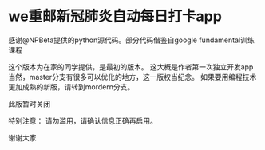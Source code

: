 # we重邮新冠肺炎自动每日打卡app
感谢@NPBeta提供的python源代码。部分代码借鉴自google fundamental训练课程

这个版本为在家的同学提供，是最初的版本。
这大概是作者第一次独立开发app
当然，master分支有很多可以优化的地方，这一版权当纪念。
如果要用编程技术更加成熟的新版，请转到mordern分支。

此版暂时关闭

特别注意：
请勿滥用，请确认信息正确再启用。

谢谢大家
